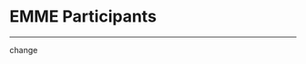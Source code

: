 # EMME Participants
---
change
<Template>

## Name 

*Position Title*

+ email:
+ about me:

<replace your number with your info given the template>

1. 

2. 
## Mario Muscarella 
Assistant Professor

email: memuscarella@alaska.edu
website: MuscarellaLab@github.io


3.
**Tracie** 

4. Taylor 

5. ##Ariane Peralta 

6. 

7. 

8. Grant Wright
Hello World, interests include toxicology, emerging contaminants, environmental policy, etc.

9. ## Kodi Haughn
email: khaughn@alaska.edu
Biology Grad student UAF

10. 

11. 

12. Jasper

13. 

14. 

15. Alexis Walker 

16. 

17. 

18. 

19. 

20. ## Bahareh Sorouri 
NSF PRFB Postdoctoral Research Fellow

email: bsorouri@alaska.edu







